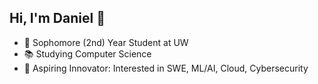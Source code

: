 ## Hi, I'm Daniel 👋

- 🏫 Sophomore (2nd) Year Student at UW
- 📚 Studying Computer Science
- 🧠 Aspiring Innovator: Interested in SWE, ML/AI, Cloud, Cybersecurity

<!--
**danalzhang/danalzhang** is a ✨ _special_ ✨ repository because its `README.md` (this file) appears on your GitHub profile.

Here are some ideas to get you started:

- 🔭 I’m currently working on ...
- 🌱 I’m currently learning ...
- 👯 I’m looking to collaborate on ...
- 🤔 I’m looking for help with ...
- 💬 Ask me about ...
- 📫 How to reach me: ...
- 😄 Pronouns: ...
- ⚡ Fun fact: ...
-->

